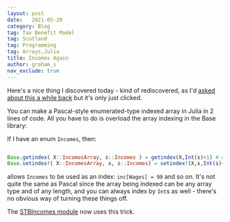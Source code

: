 ```yaml
---
layout: post
date:   2021-05-20
category: Blog
tag: Tax Benefit Model
tag: Scotland
tag: Programming
tag: Arrays,Julia 
title: Incomes Again
author: graham_s
nav_exclude: true
---
```


Here's a nice thing I discovered today - kind of rediscovered, as I'd [asked about this a while back](https://discourse.julialang.org/t/array-indexed-by-enum/56510) but it's only just clicked.

<!--more-->

You can make a Pascal-style enumerated-type indexed array in Julia in 2 lines of code. All you have to do is overload the array indexing in the Base library:

If I have an enum `Incomes`, then:

````julia

Base.getindex( X::IncomesArray, s::Incomes ) = getindex(X,Int(s)+1) # enums without explicit numbers start at 0...
Base.setindex!( X::IncomesArray, x, s::Incomes) = setindex!(X,x,Int(s)+1)

````

allows `Incomes` to be used as an index: `inc[Wages] = 99` and so on.  It's not quite the same as Pascal since the array being indexed can be any array type and of any length, and you can always index by `Int`s as well - there's no obvious way of turning these things off. 

The [STBIncomes module](https://github.com/grahamstark/ScottishTaxBenefitModel.jl/blob/master/src/STBIncomes.jl) now uses this trick.